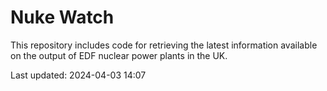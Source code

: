 # Nuke Watch

This repository includes code for retrieving the latest information available on the output of EDF nuclear power plants in the UK.

Last updated: 2024-04-03 14:07